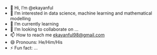 - 👋 Hi, I’m @ekayanful
- 👀 I’m interested in data science, machine learning and mathematical modelling
- 🌱 I’m currently learning 
- 💞️ I’m looking to collaborate on ...
- 📫 How to reach me ekayanful98@gmail.com
- 😄 Pronouns: He/Him/His
- ⚡ Fun fact: ...

<!---
ekayanful/ekayanful is a ✨ special ✨ repository because its `README.md` (this file) appears on your GitHub profile.
You can click the Preview link to take a look at your changes.
--->
